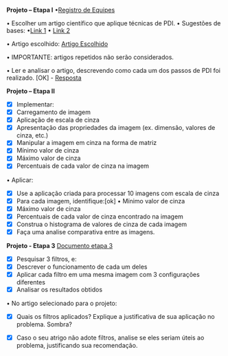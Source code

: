 **Projeto – Etapa I**
•[Registro de Equipes](https://docs.google.com/document/d/1J_Bs3OgJRjSYGFnBJaFVwTny8A9E4fvwJX5gFtiR8nA/edit?usp=sharing)

• Escolher um artigo científico que aplique técnicas de PDI. 
• Sugestões de bases: 
•[Link 1](https://sol.sbc.org.br/index.php/indice) 
• [Link 2](https://scholar.google.com.br/)

• Artigo escolhido: [Artigo Escolhido](https://www.floram.org/article/588e225de710ab87018b4753/pdf/floram-6-%C3%BAnico-38.pdf)

• IMPORTANTE: artigos repetidos não serão considerados.

• Ler e analisar o artigo, descrevendo como cada um dos passos de PDI foi realizado. [OK] -
[Resposta](https://docs.google.com/document/d/1OVuv2Z7KwRMV8kVq1aXxxHP-X93M0vE5DH8H8frfDhw/edit)

**Projeto – Etapa II**
- [x] Implementar: 
- [x] Carregamento de imagem 
- [x] Aplicação de escala de cinza
- [x] Apresentação das propriedades da imagem (ex. dimensão, valores de cinza, etc.)
- [x] Manipular a imagem em cinza na forma de matriz 
- [x] Mínimo valor de cinza
- [x] Máximo valor de cinza 
- [x] Percentuais de cada valor de cinza na imagem

• Aplicar: 
- [x] Use a aplicação criada para processar 10 imagens com escala de cinza
- [x] Para cada imagem, identifique:[ok] • Mínimo valor de cinza
- [x] Máximo valor de cinza
- [x] Percentuais de cada valor de cinza encontrado na imagem
- [x] Construa o histograma de valores de cinza de cada imagem 
- [x] Faça uma analise comparativa entre as imagens.

**Projeto - Etapa 3** [Documento etapa 3](https://docs.google.com/document/d/1yd5iB__LhAk41OvyRwW8RMRcGAsobSo3eAhfmr3SCV8/edit#heading=h.nw7d2tyxpu3w)

- [x] Pesquisar 3 filtros, e:
- [x] Descrever o funcionamento de cada um deles 
- [x] Aplicar cada filtro em uma mesma imagem com 3 configurações diferentes 
- [x] Analisar os resultados obtidos

• No artigo selecionado para o projeto:
- [x] Quais os filtros aplicados? Explique a justificativa de sua aplicação no problema. Sombra?
- [x] Caso o seu atrigo não adote filtros, analise se eles seriam úteis ao problema, justificando sua recomendação.


